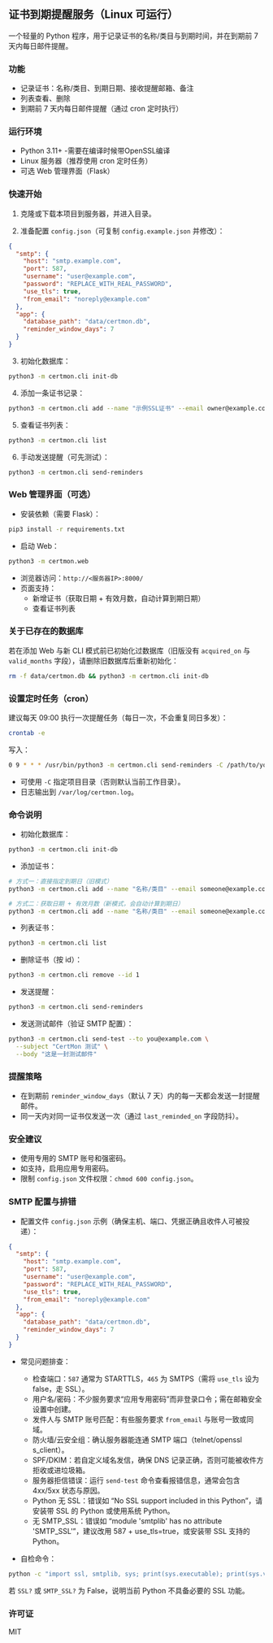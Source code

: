 ## 证书到期提醒服务（Linux 可运行）

一个轻量的 Python 程序，用于记录证书的名称/类目与到期时间，并在到期前 7 天内每日邮件提醒。

### 功能
- 记录证书：名称/类目、到期日期、接收提醒邮箱、备注
- 列表查看、删除
- 到期前 7 天内每日邮件提醒（通过 cron 定时执行）

### 运行环境
- Python 3.11+
-需要在编译时候带OpenSSL编译
- Linux 服务器（推荐使用 cron 定时任务）
 - 可选 Web 管理界面（Flask）

### 快速开始
1) 克隆或下载本项目到服务器，并进入目录。

2) 准备配置 `config.json`（可复制 `config.example.json` 并修改）：
```json
{
  "smtp": {
    "host": "smtp.example.com",
    "port": 587,
    "username": "user@example.com",
    "password": "REPLACE_WITH_REAL_PASSWORD",
    "use_tls": true,
    "from_email": "noreply@example.com"
  },
  "app": {
    "database_path": "data/certmon.db",
    "reminder_window_days": 7
  }
}
```

3) 初始化数据库：
```bash
python3 -m certmon.cli init-db
```

4) 添加一条证书记录：
```bash
python3 -m certmon.cli add --name "示例SSL证书" --email owner@example.com --expires 2025-09-30 --notes "生产环境网关"
```

5) 查看证书列表：
```bash
python3 -m certmon.cli list
```

6) 手动发送提醒（可先测试）：
```bash
python3 -m certmon.cli send-reminders
```

### Web 管理界面（可选）
- 安装依赖（需要 Flask）：
```bash
pip3 install -r requirements.txt
```
- 启动 Web：
```bash
python3 -m certmon.web
```
- 浏览器访问：`http://<服务器IP>:8000/`
- 页面支持：
  - 新增证书（获取日期 + 有效月数，自动计算到期日期）
  - 查看证书列表

### 关于已存在的数据库
若在添加 Web 与新 CLI 模式前已初始化过数据库（旧版没有 `acquired_on` 与 `valid_months` 字段），请删除旧数据库后重新初始化：
```bash
rm -f data/certmon.db && python3 -m certmon.cli init-db
```

### 设置定时任务（cron）
建议每天 09:00 执行一次提醒任务（每日一次，不会重复同日多发）：
```bash
crontab -e
```
写入：
```bash
0 9 * * * /usr/bin/python3 -m certmon.cli send-reminders -C /path/to/your/project > /var/log/certmon.log 2>&1
```
- 可使用 `-C` 指定项目目录（否则默认当前工作目录）。
- 日志输出到 `/var/log/certmon.log`。

### 命令说明
- 初始化数据库：
```bash
python3 -m certmon.cli init-db
```

- 添加证书：
```bash
# 方式一：直接指定到期日（旧模式）
python3 -m certmon.cli add --name "名称/类目" --email someone@example.com --expires YYYY-MM-DD [--notes "备注"]

# 方式二：获取日期 + 有效月数（新模式，会自动计算到期日）
python3 -m certmon.cli add --name "名称/类目" --email someone@example.com --acquired 2025-01-15 --months 14 [--notes "备注"]
```

- 列表证书：
```bash
python3 -m certmon.cli list
```

- 删除证书（按 id）：
```bash
python3 -m certmon.cli remove --id 1
```

- 发送提醒：
```bash
python3 -m certmon.cli send-reminders
```

- 发送测试邮件（验证 SMTP 配置）：
```bash
python3 -m certmon.cli send-test --to you@example.com \
  --subject "CertMon 测试" \
  --body "这是一封测试邮件"
```

### 提醒策略
- 在到期前 `reminder_window_days`（默认 7 天）内的每一天都会发送一封提醒邮件。
- 同一天内对同一证书仅发送一次（通过 `last_reminded_on` 字段防抖）。

### 安全建议
- 使用专用的 SMTP 账号和强密码。
- 如支持，启用应用专用密码。
- 限制 `config.json` 文件权限：`chmod 600 config.json`。

### SMTP 配置与排错
- 配置文件 `config.json` 示例（确保主机、端口、凭据正确且收件人可被投递）：
```json
{
  "smtp": {
    "host": "smtp.example.com",
    "port": 587,
    "username": "user@example.com",
    "password": "REPLACE_WITH_REAL_PASSWORD",
    "use_tls": true,
    "from_email": "noreply@example.com"
  },
  "app": {
    "database_path": "data/certmon.db",
    "reminder_window_days": 7
  }
}
```

- 常见问题排查：
  - 检查端口：`587` 通常为 STARTTLS，`465` 为 SMTPS（需将 `use_tls` 设为 false，走 SSL）。
  - 用户名/密码：不少服务要求“应用专用密码”而非登录口令；需在邮箱安全设置中创建。
  - 发件人与 SMTP 账号匹配：有些服务要求 `from_email` 与账号一致或同域。
  - 防火墙/云安全组：确认服务器能连通 SMTP 端口（telnet/openssl s_client）。
  - SPF/DKIM：若自定义域名发信，确保 DNS 记录正确，否则可能被收件方拒收或进垃圾箱。
  - 服务器拒信错误：运行 `send-test` 命令查看报错信息，通常会包含 4xx/5xx 状态与原因。
  - Python 无 SSL：错误如 “No SSL support included in this Python”，请安装带 SSL 的 Python 或使用系统 Python。
  - 无 SMTP_SSL：错误如 “module 'smtplib' has no attribute 'SMTP_SSL'”，建议改用 587 + use_tls=true，或安装带 SSL 支持的 Python。

- 自检命令：
```bash
python -c "import ssl, smtplib, sys; print(sys.executable); print(sys.version); print('SSL?', hasattr(ssl,'SSLContext')); print('SMTP_SSL?', hasattr(smtplib,'SMTP_SSL'))"
```
若 `SSL?` 或 `SMTP_SSL?` 为 False，说明当前 Python 不具备必要的 SSL 功能。

### 许可证
MIT


